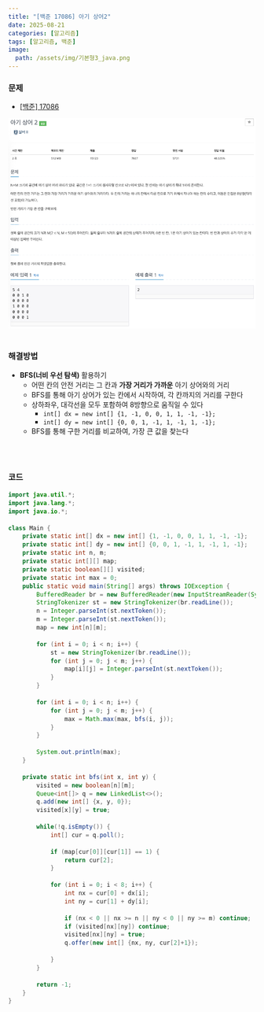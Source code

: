```yaml
---
title: "[백준 17086] 아기 상어2"
date: 2025-08-21
categories: [알고리즘]
tags: [알고리즘, 백준]
image:
  path: /assets/img/기본형3_java.png
---
```


### 문제

- [[백준] 17086](https://www.acmicpc.net/problem/17086)

![img](/assets/img/algorithm/백준17086.png)
<br /><br />

### 해결방법
- **BFS(너비 우선 탐색)** 활용하기
    - 어떤 칸의 안전 거리는 그 칸과 **가장 거리가 가까운** 아기 상어와의 거리
    - BFS를 통해 아기 상어가 있는 칸에서 시작하여, 각 칸까지의 거리를 구한다
    - 상하좌우, 대각선을 모두 포함하여 8방향으로 움직일 수 있다
      - `int[] dx = new int[] {1, -1, 0, 0, 1, 1, -1, -1};`
      - `int[] dy = new int[] {0, 0, 1, -1, 1, -1, 1, -1};`
    - BFS를 통해 구한 거리를 비교하여, 가장 큰 값을 찾는다

<br /><br />

### 코드

```java
import java.util.*;
import java.lang.*;
import java.io.*;

class Main {
    private static int[] dx = new int[] {1, -1, 0, 0, 1, 1, -1, -1};
    private static int[] dy = new int[] {0, 0, 1, -1, 1, -1, 1, -1};
    private static int n, m;
    private static int[][] map;
    private static boolean[][] visited;
    private static int max = 0;
    public static void main(String[] args) throws IOException {
        BufferedReader br = new BufferedReader(new InputStreamReader(System.in));
        StringTokenizer st = new StringTokenizer(br.readLine());
        n = Integer.parseInt(st.nextToken());
        m = Integer.parseInt(st.nextToken());
        map = new int[n][m];

        for (int i = 0; i < n; i++) {
            st = new StringTokenizer(br.readLine());
            for (int j = 0; j < m; j++) {
                map[i][j] = Integer.parseInt(st.nextToken());
            }
        }

        for (int i = 0; i < n; i++) {
            for (int j = 0; j < m; j++) {
                max = Math.max(max, bfs(i, j));
            }
        }
        
        System.out.println(max);
    }

    private static int bfs(int x, int y) {
        visited = new boolean[n][m];
        Queue<int[]> q = new LinkedList<>();
        q.add(new int[] {x, y, 0});
        visited[x][y] = true;

        while(!q.isEmpty()) {
            int[] cur = q.poll();

            if (map[cur[0]][cur[1]] == 1) {
                return cur[2];
            }

            for (int i = 0; i < 8; i++) {
                int nx = cur[0] + dx[i];
                int ny = cur[1] + dy[i];

                if (nx < 0 || nx >= n || ny < 0 || ny >= m) continue;
                if (visited[nx][ny]) continue;
                visited[nx][ny] = true;
                q.offer(new int[] {nx, ny, cur[2]+1});
                
            }
        }

        return -1;
    }
}
```